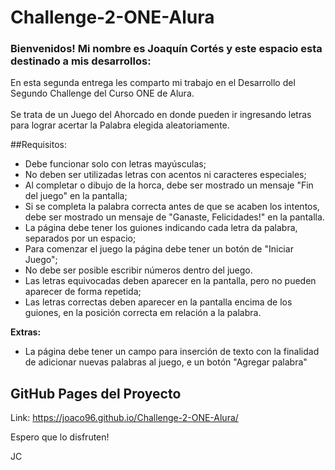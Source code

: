 # Challenge-2-ONE-Alura


### Bienvenidos! Mi nombre es Joaquín Cortés y este espacio esta destinado a mis desarrollos:

En esta segunda entrega les comparto mi trabajo en el Desarrollo del Segundo Challenge del Curso ONE de Alura.
<br><br> Se trata de un Juego del Ahorcado en donde pueden ir ingresando letras para lograr acertar la Palabra elegida aleatoriamente.

##Requisitos:
- Debe funcionar solo con letras mayúsculas;
- No deben ser utilizadas letras con acentos ni caracteres especiales;
- Al completar o dibujo de la horca, debe ser mostrado un mensaje "Fin del juego" en la pantalla;
- Si se completa la palabra correcta antes de que se acaben los intentos, debe ser mostrado un mensaje de "Ganaste, Felicidades!" en la pantalla.
- La página debe tener los guiones indicando cada letra da palabra, separados por un espacio;
- Para comenzar el juego la página debe tener un botón de "Iniciar Juego";
- No debe ser posible escribir números dentro del juego.
- Las letras equivocadas deben aparecer en la pantalla, pero no pueden aparecer de forma repetida;
- Las letras correctas deben aparecer en la pantalla encima de los guiones, en la posición correcta em relación a la palabra.

**Extras:**
- La página debe tener un campo para inserción de texto con la finalidad de adicionar nuevas palabras al juego, e un botón "Agregar palabra"




## GitHub Pages del Proyecto

Link: https://joaco96.github.io/Challenge-2-ONE-Alura/

Espero que lo disfruten!


JC

